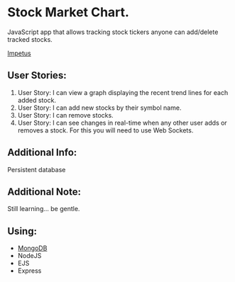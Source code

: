 # Stock Market Chart.
JavaScript app that allows tracking stock tickers anyone can add/delete tracked stocks.

[Impetus](http://www.freecodecamp.com/challenges/chart-the-stock-market)

## User Stories:
1. User Story: I can view a graph displaying the recent trend lines for each added stock.
2. User Story: I can add new stocks by their symbol name.
3. User Story: I can remove stocks.
4. User Story: I can see changes in real-time when any other user adds or removes a stock. For this you will need to use Web Sockets.

## Additional Info:
Persistent database

## Additional Note:
Still learning... be gentle.

## Using:
* [MongoDB](https://www.npmjs.com/package/mongodb)
* NodeJS
* EJS
* Express
